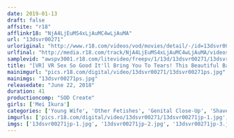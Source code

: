 ```yaml
---
date: 2019-01-13
draft: false
affsite: "r18"
afflinkr18: "NjA4LjEuMS4xLjAuMC4wLjAuMA"
url: "13dsvr00271"
urloriginal: "http://www.r18.com/videos/vod/movies/detail/-/id=13dsvr00271"
urlfinal: "http://media.r18.com/track/NjA4LjEuMS4xLjAuMC4wLjAuMA/videos/vod/movies/detail/-/id=13dsvr00271"
samplevid: "awspv3001.r18.com/litevideo/freepv/1/13d/13dsvr00271/13dsvr00271_dmb_w.mp4"
title: "[VR] VR Sex So Good It'll Bring You To Tears! This Beautiful Babe Is So Turned On By Your Dick That She Reaches Insane Climaxes And Breaks Into Tears!"
mainimgurl: "pics.r18.com/digital/video/13dsvr00271/13dsvr00271ps.jpg"
mainimgs: "13dsvr00271ps.jpg"
releasedate: "June 22, 2018"
duration: 41
productioncomp: "SOD Create"
girls: ['Mei Ikura']
categories: ['Young Wife', 'Other Fetishes', 'Genital Close-Up', 'Shaved Pussy', 'Featured Actress', 'Creampie', 'VR Exclusive']
imgurls: ['pics.r18.com/digital/video/13dsvr00271/13dsvr00271jp-1.jpg', 'pics.r18.com/digital/video/13dsvr00271/13dsvr00271jp-2.jpg', 'pics.r18.com/digital/video/13dsvr00271/13dsvr00271jp-3.jpg', 'pics.r18.com/digital/video/13dsvr00271/13dsvr00271jp-4.jpg', 'pics.r18.com/digital/video/13dsvr00271/13dsvr00271jp-5.jpg', 'pics.r18.com/digital/video/13dsvr00271/13dsvr00271jp-6.jpg', 'pics.r18.com/digital/video/13dsvr00271/13dsvr00271jp-7.jpg', 'pics.r18.com/digital/video/13dsvr00271/13dsvr00271jp-8.jpg', 'pics.r18.com/digital/video/13dsvr00271/13dsvr00271jp-9.jpg', 'pics.r18.com/digital/video/13dsvr00271/13dsvr00271jp-10.jpg', 'pics.r18.com/digital/video/13dsvr00271/13dsvr00271jp-11.jpg', 'pics.r18.com/digital/video/13dsvr00271/13dsvr00271jp-12.jpg', 'pics.r18.com/digital/video/13dsvr00271/13dsvr00271jp-13.jpg', 'pics.r18.com/digital/video/13dsvr00271/13dsvr00271jp-14.jpg', 'pics.r18.com/digital/video/13dsvr00271/13dsvr00271jp-15.jpg', 'pics.r18.com/digital/video/13dsvr00271/13dsvr00271jp-16.jpg', 'pics.r18.com/digital/video/13dsvr00271/13dsvr00271jp-17.jpg', 'pics.r18.com/digital/video/13dsvr00271/13dsvr00271jp-18.jpg', 'pics.r18.com/digital/video/13dsvr00271/13dsvr00271jp-19.jpg', 'pics.r18.com/digital/video/13dsvr00271/13dsvr00271jp-20.jpg']
imgs: ['13dsvr00271jp-1.jpg', '13dsvr00271jp-2.jpg', '13dsvr00271jp-3.jpg', '13dsvr00271jp-4.jpg', '13dsvr00271jp-5.jpg', '13dsvr00271jp-6.jpg', '13dsvr00271jp-7.jpg', '13dsvr00271jp-8.jpg', '13dsvr00271jp-9.jpg', '13dsvr00271jp-10.jpg', '13dsvr00271jp-11.jpg', '13dsvr00271jp-12.jpg', '13dsvr00271jp-13.jpg', '13dsvr00271jp-14.jpg', '13dsvr00271jp-15.jpg', '13dsvr00271jp-16.jpg', '13dsvr00271jp-17.jpg', '13dsvr00271jp-18.jpg', '13dsvr00271jp-19.jpg', '13dsvr00271jp-20.jpg']
---
```

